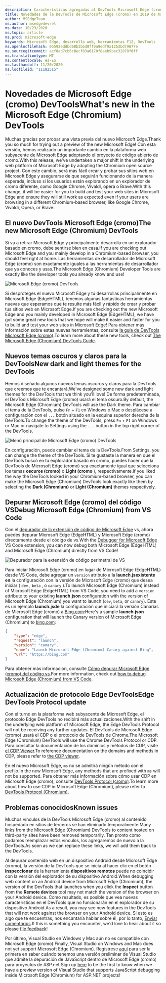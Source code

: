 ```yaml
---
description: Características agregadas al DevTools Microsoft Edge (cromo) en 2019 de marzo
title: Novedades de la DevTools de Microsoft Edge (cromo) en 2019 de marzo
author: MSEdgeTeam
ms.author: msedgedevrel
ms.date: 10/23/2020
ms.topic: article
ms.prod: microsoft-edge
keywords: Microsoft Edge, desarrollo web, herramientas F12, DevTools
ms.openlocfilehash: 0b592eddbd68b3bbd8ff0a9edf9a1253bd79677e
ms.sourcegitcommit: acf8ad7cb6c8ecf83a6170f8eeb9bec32878f8ff
ms.translationtype: MT
ms.contentlocale: es-ES
ms.lasthandoff: 11/20/2020
ms.locfileid: "11182515"
---
```

# <span data-ttu-id="91ab4-104">Novedades de Microsoft Edge (cromo) DevTools</span><span class="sxs-lookup"><span data-stu-id="91ab4-104">What's new in the Microsoft Edge (Chromium) DevTools</span></span>

<span data-ttu-id="91ab4-105">Muchas gracias por probar una vista previa del nuevo Microsoft Edge.</span><span class="sxs-lookup"><span data-stu-id="91ab4-105">Thank you so much for trying out a preview of the new Microsoft Edge!</span></span> <span data-ttu-id="91ab4-106">Con esta versión, hemos realizado un importante cambio en la plataforma web subyacente de Microsoft Edge adoptando el proyecto de código abierto de cromo.</span><span class="sxs-lookup"><span data-stu-id="91ab4-106">With this release, we've undertaken a major shift in the underlying web platform of Microsoft Edge by adopting the Chromium open source project.</span></span> <span data-ttu-id="91ab4-107">Con este cambio, será más fácil crear y probar sus sitios web en Microsoft Edge y asegurarse de que seguirán funcionando de la manera esperada, incluso si los usuarios están explorando en un explorador de cromo diferente, como Google Chrome, Vivaldi, opera o Brave.</span><span class="sxs-lookup"><span data-stu-id="91ab4-107">With this change, it will be easier for you to build and test your web sites in Microsoft Edge and ensure they will still work as expected even if your users are browsing in a different Chromium-based browser, like Google Chrome, Vivaldi, Opera, or Brave.</span></span>

## <span data-ttu-id="91ab4-108">El nuevo DevTools Microsoft Edge (cromo)</span><span class="sxs-lookup"><span data-stu-id="91ab4-108">The new Microsoft Edge (Chromium) DevTools</span></span>

<span data-ttu-id="91ab4-109">Si va a retirar Microsoft Edge y principalmente desarrolla en un explorador basado en cromo, debe sentirse bien en casa.</span><span class="sxs-lookup"><span data-stu-id="91ab4-109">If you are checking out Microsoft Edge and you mainly develop in a Chromium-based browser, you should feel right at home.</span></span> <span data-ttu-id="91ab4-110">Las herramientas de desarrollador de Microsoft Edge (cromo) son exactamente iguales a las herramientas de desarrollador que ya conoces y usas.</span><span class="sxs-lookup"><span data-stu-id="91ab4-110">The Microsoft Edge (Chromium) Developer Tools are exactly like the developer tools you already know and use!</span></span>

![Microsoft Edge (cromo) DevTools](./media/devtools.png)

<span data-ttu-id="91ab4-112">Si desproteges el nuevo Microsoft Edge y tú desarrollas principalmente en Microsoft Edge (EdgeHTML), tenemos algunas fantásticas herramientas nuevas que esperamos que te resulte más fácil y rápido de crear y probar tus sitios web en Microsoft Edge.</span><span class="sxs-lookup"><span data-stu-id="91ab4-112">If you are checking out the new Microsoft Edge and you mainly developed in Microsoft Edge (EdgeHTML), we have got some great new tools that we hope will make it easier and faster for you to build and test your web sites in Microsoft Edge!</span></span> <span data-ttu-id="91ab4-113">Para obtener más información sobre estas nuevas herramientas, consulte [la guía de DevTools Microsoft Edge (cromo)](../devtools-guide-chromium.md).</span><span class="sxs-lookup"><span data-stu-id="91ab4-113">To learn more about these new tools, check out [The Microsoft Edge (Chromium) DevTools Guide](../devtools-guide-chromium.md).</span></span>

## <span data-ttu-id="91ab4-114">Nuevos temas oscuros y claros para la DevTools</span><span class="sxs-lookup"><span data-stu-id="91ab4-114">New dark and light themes for the DevTools</span></span>

<span data-ttu-id="91ab4-115">Hemos diseñado algunos nuevos temas oscuros y claros para la DevTools que creemos que te encantará.</span><span class="sxs-lookup"><span data-stu-id="91ab4-115">We've designed some new dark and light themes for the DevTools that we think you'll love!</span></span> <span data-ttu-id="91ab4-116">De forma predeterminada, el DevTools Microsoft Edge (cromo) usará el tema oscuro.</span><span class="sxs-lookup"><span data-stu-id="91ab4-116">By default, the Microsoft Edge (Chromium) DevTools will use the Dark theme.</span></span> <span data-ttu-id="91ab4-117">Para cambiar el tema de la DevTools, pulse `Fn`  +  `F1` en Windows o Mac o desplácese a configuración con el `...` botón situado en la esquina superior derecha de la DevTools.</span><span class="sxs-lookup"><span data-stu-id="91ab4-117">To change the theme of the DevTools, press `Fn` + `F1` on Windows or Mac or navigate to Settings using the `...` button in the top right corner of the DevTools.</span></span>

![Menú principal de Microsoft Edge (cromo) DevTools](./media/devtools-main-menu.png)

<span data-ttu-id="91ab4-119">En configuración, puede cambiar el tema de la DevTools.</span><span class="sxs-lookup"><span data-stu-id="91ab4-119">From Settings, you can change the theme of the DevTools.</span></span> <span data-ttu-id="91ab4-120">Si te gustaste la manera en que el DevTools buscó en tu explorador basado en cromo, puedes hacer que la DevTools de Microsoft Edge (cromo) sea exactamente igual que selecciona los temas **oscuros (cromo)** o **Light (cromo** ), respectivamente.</span><span class="sxs-lookup"><span data-stu-id="91ab4-120">If you liked the way the DevTools looked in your Chromium-based browser, you can make the Microsoft Edge (Chromium) DevTools look exactly like them by selecting the **Dark (Chromium)** or **Light (Chromium)** themes respectively.</span></span> 

## <span data-ttu-id="91ab4-121">Depurar Microsoft Edge (cromo) del código VS</span><span class="sxs-lookup"><span data-stu-id="91ab4-121">Debug Microsoft Edge (Chromium) from VS Code</span></span>

<span data-ttu-id="91ab4-122">Con el [depurador de la extensión de código de Microsoft Edge](https://marketplace.visualstudio.com/items?itemName=msjsdiag.debugger-for-edge) vs, ahora puedes depurar Microsoft Edge (EdgeHTML) y Microsoft Edge (cromo) directamente desde el código de vs.</span><span class="sxs-lookup"><span data-stu-id="91ab4-122">With the [Debugger for Microsoft Edge](https://marketplace.visualstudio.com/items?itemName=msjsdiag.debugger-for-edge) VS Code extension, you can now debug both Microsoft Edge (EdgeHTML) and Microsoft Edge (Chromium) directly from VS Code!</span></span>

![Depurador para la extensión de código perimetral de VS](./media/vscode-debugger.png)

<span data-ttu-id="91ab4-124">Para iniciar Microsoft Edge (cromo) en lugar de Microsoft Edge (EdgeHTML) desde VS Code, debe agregar un `version` atributo a la **launch.jsexistente en** la configuración con la versión de Microsoft Edge (cromo) que desea iniciar ( `dev` , `beta` , o `canary` ).</span><span class="sxs-lookup"><span data-stu-id="91ab4-124">To launch Microsoft Edge (Chromium) instead of Microsoft Edge (EdgeHTML) from VS Code, you need to add a `version` attribute to your existing **launch.json** configuration with the version of Microsoft Edge (Chromium) you want to launch (`dev`, `beta`, or `canary`).</span></span> <span data-ttu-id="91ab4-125">Este es un ejemplo **launch.jsde** la configuración que iniciará la versión Canarias de Microsoft Edge (cromo) a [Bing.com](https://www.bing.com/):</span><span class="sxs-lookup"><span data-stu-id="91ab4-125">Here's a sample **launch.json** configuration that will launch the Canary version of Microsoft Edge (Chromium) to [bing.com](https://www.bing.com/):</span></span>

```json
{
    "type": "edge",
    "request": "launch",
    "version": "canary",
    "name": "Launch Microsoft Edge (Chromium) Canary against Bing",
    "url": "https://bing.com"
}
```

<span data-ttu-id="91ab4-126">Para obtener más información, consulte [Cómo depurar Microsoft Edge (cromo) del código vs](../visual-studio-code/debugger-for-edge.md).</span><span class="sxs-lookup"><span data-stu-id="91ab4-126">For more information, check out [how to debug Microsoft Edge (Chromium) from VS Code](../visual-studio-code/debugger-for-edge.md).</span></span>

## <span data-ttu-id="91ab4-127">Actualización de protocolo Edge DevTools</span><span class="sxs-lookup"><span data-stu-id="91ab4-127">Edge DevTools Protocol update</span></span>

<span data-ttu-id="91ab4-128">Con el turno en la plataforma web subyacente de Microsoft Edge, el protocolo Edge DevTools no recibirá más actualizaciones.</span><span class="sxs-lookup"><span data-stu-id="91ab4-128">With the shift in the underlying web platform of Microsoft Edge, the Edge DevTools Protocol will not be receiving any further updates.</span></span> <span data-ttu-id="91ab4-129">El DevTools de Microsoft Edge (cromo) usará el CDP o el protocolo de DevTools de Chrome.</span><span class="sxs-lookup"><span data-stu-id="91ab4-129">The Microsoft Edge (Chromium) DevTools will use the Chrome DevTools Protocol or CDP.</span></span> <span data-ttu-id="91ab4-130">Para consultar la documentación de los dominios y métodos de CDP, visite [el CDP Viewer](https://chromedevtools.github.io/devtools-protocol/tot/Accessibility).</span><span class="sxs-lookup"><span data-stu-id="91ab4-130">To reference documentation on the domains and methods in CDP, please refer to [the CDP viewer](https://chromedevtools.github.io/devtools-protocol/tot/Accessibility).</span></span>

<span data-ttu-id="91ab4-131">En el nuevo Microsoft Edge, `ms` no se admitirá ningún método con el prefijo.</span><span class="sxs-lookup"><span data-stu-id="91ab4-131">In the new Microsoft Edge, any methods that are prefixed with `ms` will not be supported.</span></span> <span data-ttu-id="91ab4-132">Para obtener más información sobre cómo usar CDP en Microsoft Edge (cromo), consulte [DevTools Protocol (cromo)](../devtools-protocol-chromium.md).</span><span class="sxs-lookup"><span data-stu-id="91ab4-132">To learn more about how to use CDP in Microsoft Edge (Chromium), please refer to [DevTools Protocol (Chromium)](../devtools-protocol-chromium.md).</span></span>

## <span data-ttu-id="91ab4-133">Problemas conocidos</span><span class="sxs-lookup"><span data-stu-id="91ab4-133">Known issues</span></span>

<span data-ttu-id="91ab4-134">Muchos vínculos de la DevTools Microsoft Edge (cromo) al contenido hospedado en sitios de terceros se han eliminado temporalmente.</span><span class="sxs-lookup"><span data-stu-id="91ab4-134">Many links from the Microsoft Edge (Chromium) DevTools to content hosted on third-party sites have been removed temporarily.</span></span> <span data-ttu-id="91ab4-135">Tan pronto como podamos reemplazar estos vínculos, los agregaremos de nuevo a la DevTools.</span><span class="sxs-lookup"><span data-stu-id="91ab4-135">As soon as we can replace these links, we will add them back to the DevTools.</span></span>


<span data-ttu-id="91ab4-136">Al depurar contenido web en un dispositivo Android desde Microsoft Edge (cromo), la versión de la DevTools que se inicia al hacer clic en el botón **inspeccionar** de la herramienta **dispositivos remotos** puede no coincidir con la versión del explorador de su dispositivo Android.</span><span class="sxs-lookup"><span data-stu-id="91ab4-136">When debugging web content on an Android device from Microsoft Edge (Chromium), the version of the DevTools that launches when you click the **Inspect** button from the **Remote devices** tool may not match the version of the browser on your Android device.</span></span> <span data-ttu-id="91ab4-137">Como resultado, es posible que vea nuevas características en el DevTools que no funcionarán en el explorador de su dispositivo Android.</span><span class="sxs-lookup"><span data-stu-id="91ab4-137">As a result, you may see new features in the DevTools that will not work against the browser on your Android device.</span></span> <span data-ttu-id="91ab4-138">Si esto es algo que te encuentras, nos encantaría hablar sobre él, por lo tanto, [Enviar comentarios](../devtools-guide-chromium.md#getting-in-touch-with-the-microsoft-edge-devtools-team).</span><span class="sxs-lookup"><span data-stu-id="91ab4-138">If this is something you encounter, we'd love to hear about it so please [file feedback](../devtools-guide-chromium.md#getting-in-touch-with-the-microsoft-edge-devtools-team)!</span></span>

<span data-ttu-id="91ab4-139">Por último, Visual Studio en Windows y Mac aún no es compatible con Microsoft Edge (cromo).</span><span class="sxs-lookup"><span data-stu-id="91ab4-139">Finally, Visual Studio on Windows and Mac does not yet support Microsoft Edge (Chromium).</span></span> <span data-ttu-id="91ab4-140">Regístrese [aquí](https://visualstudio.microsoft.com/vs/preview/) para ser la primera en saber cuándo tenemos una versión preliminar de Visual Studio que admite la depuración de JavaScript dentro de Microsoft Edge (cromo) para proyectos de ASP.net.</span><span class="sxs-lookup"><span data-stu-id="91ab4-140">Sign up [here](https://visualstudio.microsoft.com/vs/preview/) to be the first to know when we have a preview version of Visual Studio that supports JavaScript debugging inside Microsoft Edge (Chromium) for ASP.NET projects!</span></span>  
